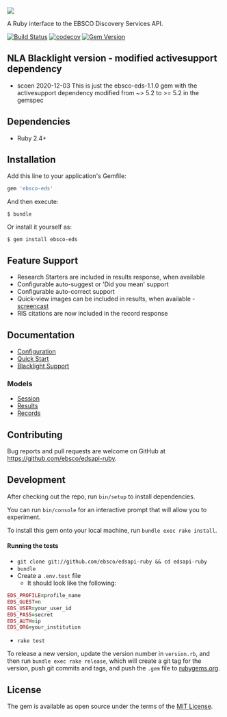 <img src="https://discovery.ebsco.com/files/pulse-images/EDS-logo_1LINE.png"/>

A Ruby interface to the EBSCO Discovery Services API.

[![Build Status](https://travis-ci.org/ebsco/edsapi-ruby.svg)](https://travis-ci.org/ebsco/edsapi-ruby)
[![codecov](https://codecov.io/gh/ebsco/edsapi-ruby/branch/master/graph/badge.svg)](https://codecov.io/gh/ebsco/edsapi-ruby/branch/master)
[![Gem Version](https://img.shields.io/gem/v/ebsco-eds.svg?style=flat)](http://rubygems.org/gems/ebsco-eds)

## NLA Blacklight version - modified activesupport dependency
- scoen 2020-12-03
This is just the ebsco-eds-1.1.0 gem with the activesupport dependency modified from ~> 5.2 to >= 5.2 in the gemspec

## Dependencies

* Ruby 2.4+

## Installation

Add this line to your application's Gemfile:

```ruby
gem 'ebsco-eds'
```

And then execute:

    $ bundle

Or install it yourself as:

    $ gem install ebsco-eds

## Feature Support

- Research Starters are included in results response, when available
- Configurable auto-suggest or 'Did you mean' support
- Configurable auto-correct support
- Quick-view images can be included in results, when available - [screencast](https://youtu.be/HxtWEq_Fhks)
- RIS citations are now included in the record response

## Documentation

- [Configuration](https://github.com/ebsco/edsapi-ruby/wiki/Configuration)
- [Quick Start](https://github.com/ebsco/edsapi-ruby/wiki/Quick-Start)
- [Blacklight Support](https://github.com/ebsco/edsapi-ruby/wiki/Solr-and-Blacklight-Support)

### Models

- [Session](https://github.com/ebsco/edsapi-ruby/wiki/Session)
- [Results](https://github.com/ebsco/edsapi-ruby/wiki/Results)
- [Records](https://github.com/ebsco/edsapi-ruby/wiki/Records)

## Contributing

Bug reports and pull requests are welcome on GitHub at https://github.com/ebsco/edsapi-ruby.

## Development

After checking out the repo, run `bin/setup` to install dependencies. 

You can run `bin/console` for an interactive prompt that will allow you to experiment.

To install this gem onto your local machine, run `bundle exec rake install`. 

#### Running the tests
- `git clone git://github.com/ebsco/edsapi-ruby && cd edsapi-ruby`
- `bundle`
- Create a `.env.test` file
  - It should look like the following:
```ruby
EDS_PROFILE=profile_name
EDS_GUEST=n
EDS_USER=your_user_id
EDS_PASS=secret
EDS_AUTH=ip
EDS_ORG=your_institution
```
- `rake test`

To release a new version, update the version number in `version.rb`, and then run `bundle exec rake release`, which will create a git tag for the version, push git commits and tags, and push the `.gem` file to [rubygems.org](https://rubygems.org).

## License

The gem is available as open source under the terms of the [MIT License](http://opensource.org/licenses/MIT).
